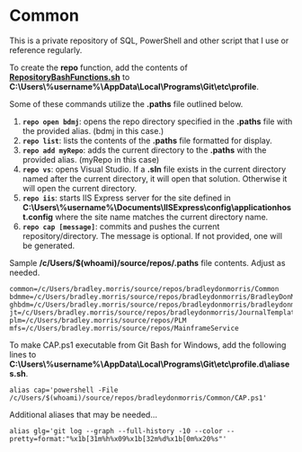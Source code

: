 # Common

This is a private repository of SQL, PowerShell and other script that I use or reference regularly.

To create the **repo** function, add the contents of [**RepositoryBashFunctions.sh**](https://github.com/bradleydonmorris/Common/blob/master/RepositoryBashFunctions.sh) to **C:\Users\\%username%\AppData\Local\Programs\Git\etc\profile**.

Some of these commands utilize the **.paths** file outlined below.
1. **`repo open bdmj`**: opens the repo directory specified in the **.paths** file with the provided alias. (bdmj in this case.)
2. **`repo list`**: lists the contents of the **.paths** file formatted for display.
3. **`repo add myRepo`**: adds the current directory to the **.paths** with the provided alias. (myRepo in this case)
4. **`repo vs`**: opens Visual Studio. If a **.sln** file exists in the current directory named after the current directory, it will open that solution. Otherwise it will open the current directory.
5. **`repo iis`**: starts IIS Express server for the site defined in **C:\Users\\%username%\Documents\IISExpress\config\applicationhost.config** where the site name matches the current directory name.
6. **`repo cap [message]`**: commits and pushes the current repository/directory. The message is optional. If not provided, one will be generated.


Sample **/c/Users/$(whoami)/source/repos/.paths** file contents. Adjust as needed.
```shell
common=/c/Users/bradley.morris/source/repos/bradleydonmorris/Common
bdmme=/c/Users/bradley.morris/source/repos/bradleydonmorris/BradleyDonMorris.me
ghbdm=/c/Users/bradley.morris/source/repos/bradleydonmorris/bradleydonmorris
jt=/c/Users/bradley.morris/source/repos/bradleydonmorris/JournalTemplate
plm=/c/Users/bradley.morris/source/repos/PLM
mfs=/c/Users/bradley.morris/source/repos/MainframeService
```

To make CAP.ps1 executable from Git Bash for Windows, add the following lines to **C:\Users\\%username%\AppData\Local\Programs\Git\etc\profile.d\aliases.sh**.

```shell
alias cap='powershell -File /c/Users/$(whoami)/source/repos/bradleydonmorris/Common/CAP.ps1'
```

Additional aliases that may be needed...
```shell
alias glg='git log --graph --full-history -10 --color --pretty=format:"%x1b[31m%h%x09%x1b[32m%d%x1b[0m%x20%s"'
```
